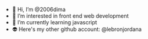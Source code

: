 - 👋 Hi, I’m @2006dima
- 👀 I’m interested in front end web development
- 🌱 I’m currently learning javascript
- 👽 Here's my other github account: @lebronjordana
<!---
2006dima/2006dima is a ✨ special ✨ repository because its `README.md` (this file) appears on your GitHub profile.
You can click the Preview link to take a look at your changes.
--->
